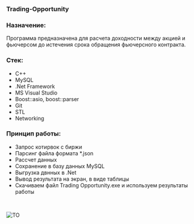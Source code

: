 ### Trading-Opportunity

### Назначение:
Программа предназначена для расчета доходности между акцией и фьючерсом до истечения срока обращения фьючерсного контракта.

### Стек: 
- С++
- MySQL
- .Net Framework
- MS Visual Studio
- Boost::asio, boost::parser
- Git
- STL
- Networking

### Принцип работы:
 - Запрос котирвок с биржи
 - Парсинг файла формата *.json
 - Рассчет данных
 - Сохранение в базу данных MySQL
 - Выгрузка двнных в .Net
 - Вывод результата на экран, в виде таблицы
 - Скачиваем файл Trading Opportunity.exe и используем результаты работы

 <br>

![TO](https://github.com/user-attachments/assets/76f246bc-c8ae-4721-80b3-e30014526612)



